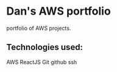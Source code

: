 # Dan's AWS portfolio
portfolio of AWS projects.

## Technologies used:

AWS
ReactJS
Git
github
ssh
